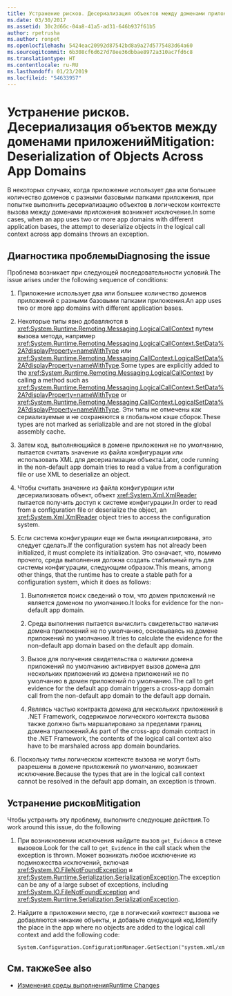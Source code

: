 ```yaml
---
title: Устранение рисков. Десериализация объектов между доменами приложений
ms.date: 03/30/2017
ms.assetid: 30c2d66c-04a8-41a5-ad31-646b937f61b5
author: rpetrusha
ms.author: ronpet
ms.openlocfilehash: 5424eac20992d87542bd8a9a27d5775483d64a60
ms.sourcegitcommit: 6b308cf6d627d78ee36dbbae8972a310ac7fd6c8
ms.translationtype: HT
ms.contentlocale: ru-RU
ms.lasthandoff: 01/23/2019
ms.locfileid: "54633957"
---
```

# <a name="mitigation-deserialization-of-objects-across-app-domains"></a><span data-ttu-id="ea8e3-102">Устранение рисков. Десериализация объектов между доменами приложений</span><span class="sxs-lookup"><span data-stu-id="ea8e3-102">Mitigation: Deserialization of Objects Across App Domains</span></span>
<span data-ttu-id="ea8e3-103">В некоторых случаях, когда приложение использует два или большее количество доменов с разными базовыми папками приложения, при попытке выполнить десериализацию объектов в логическом контексте вызова между доменами приложения возникнет исключение.</span><span class="sxs-lookup"><span data-stu-id="ea8e3-103">In some cases, when an app uses two or more app domains with different application bases, the attempt to deserialize objects in the logical call context across app domains throws an exception.</span></span>  
  
## <a name="diagnosing-the-issue"></a><span data-ttu-id="ea8e3-104">Диагностика проблемы</span><span class="sxs-lookup"><span data-stu-id="ea8e3-104">Diagnosing the issue</span></span>  
 <span data-ttu-id="ea8e3-105">Проблема возникает при следующей последовательности условий.</span><span class="sxs-lookup"><span data-stu-id="ea8e3-105">The issue arises under the following sequence of conditions:</span></span>  
  
1.  <span data-ttu-id="ea8e3-106">Приложение использует два или большее количество доменов приложений с разными базовыми папками приложения.</span><span class="sxs-lookup"><span data-stu-id="ea8e3-106">An app uses two or more app domains with different application bases.</span></span>  
  
2.  <span data-ttu-id="ea8e3-107">Некоторые типы явно добавляются в <xref:System.Runtime.Remoting.Messaging.LogicalCallContext> путем вызова метода, например <xref:System.Runtime.Remoting.Messaging.LogicalCallContext.SetData%2A?displayProperty=nameWithType> или <xref:System.Runtime.Remoting.Messaging.CallContext.LogicalSetData%2A?displayProperty=nameWithType>.</span><span class="sxs-lookup"><span data-stu-id="ea8e3-107">Some types are explicitly added to the <xref:System.Runtime.Remoting.Messaging.LogicalCallContext> by calling a method such as <xref:System.Runtime.Remoting.Messaging.LogicalCallContext.SetData%2A?displayProperty=nameWithType> or <xref:System.Runtime.Remoting.Messaging.CallContext.LogicalSetData%2A?displayProperty=nameWithType>.</span></span> <span data-ttu-id="ea8e3-108">Эти типы не отмечены как сериализуемые и не сохраняются в глобальном кэше сборок.</span><span class="sxs-lookup"><span data-stu-id="ea8e3-108">These types are not marked as serializable and are not stored in the global assembly cache.</span></span>  
  
3.  <span data-ttu-id="ea8e3-109">Затем код, выполняющийся в домене приложения не по умолчанию, пытается считать значение из файла конфигурации или использовать XML для десериализации объекта.</span><span class="sxs-lookup"><span data-stu-id="ea8e3-109">Later, code running in the non-default app domain tries to read a value from a configuration file or use XML to deserialize an object.</span></span>  
  
4.  <span data-ttu-id="ea8e3-110">Чтобы считать значение из файла конфигурации или десериализовать объект, объект <xref:System.Xml.XmlReader> пытается получить доступ к системе конфигурации.</span><span class="sxs-lookup"><span data-stu-id="ea8e3-110">In order to read from a configuration file or deserialize the object, an <xref:System.Xml.XmlReader> object tries to access the configuration system.</span></span>  
  
5.  <span data-ttu-id="ea8e3-111">Если система конфигурации еще не была инициализирована, это следует сделать.</span><span class="sxs-lookup"><span data-stu-id="ea8e3-111">If the configuration system has not already been initialized, it must complete its initialization.</span></span> <span data-ttu-id="ea8e3-112">Это означает, что, помимо прочего, среда выполнения должна создать стабильный путь для системы конфигурации, следующим образом.</span><span class="sxs-lookup"><span data-stu-id="ea8e3-112">This means, among other things, that the runtime has to create a stable path for a configuration system, which it does as follows:</span></span>  
  
    1.  <span data-ttu-id="ea8e3-113">Выполняется поиск сведений о том, что домен приложений не является доменом по умолчанию.</span><span class="sxs-lookup"><span data-stu-id="ea8e3-113">It looks for evidence for the non-default app domain.</span></span>  
  
    2.  <span data-ttu-id="ea8e3-114">Среда выполнения пытается вычислить свидетельство наличия домена приложений не по умолчанию, основываясь на домене приложений по умолчанию.</span><span class="sxs-lookup"><span data-stu-id="ea8e3-114">It tries to calculate the evidence for the non-default app domain based on the default app domain.</span></span>  
  
    3.  <span data-ttu-id="ea8e3-115">Вызов для получения свидетельства о наличии домена приложений по умолчанию активирует вызов домена для нескольких приложений из домена приложений не по умолчанию в домен приложений по умолчанию.</span><span class="sxs-lookup"><span data-stu-id="ea8e3-115">The call to get evidence for the default app domain triggers a cross-app domain call from the non-default app domain to the default app domain.</span></span>  
  
    4.  <span data-ttu-id="ea8e3-116">Являясь частью контракта домена для нескольких приложений в .NET Framework, содержимое логического контекста вызова также должно быть маршалировано за пределами границ домена приложений.</span><span class="sxs-lookup"><span data-stu-id="ea8e3-116">As part of the cross-app domain contract in the .NET Framework, the contents of the logical call context also have to be marshaled across app domain boundaries.</span></span>  
  
6.  <span data-ttu-id="ea8e3-117">Поскольку типы логическом контексте вызова не могут быть разрешены в домене приложений по умолчанию, возникает исключение.</span><span class="sxs-lookup"><span data-stu-id="ea8e3-117">Because the types that are in the logical call context cannot be resolved in the default app domain, an exception is thrown.</span></span>  
  
## <a name="mitigation"></a><span data-ttu-id="ea8e3-118">Устранение рисков</span><span class="sxs-lookup"><span data-stu-id="ea8e3-118">Mitigation</span></span>  
 <span data-ttu-id="ea8e3-119">Чтобы устранить эту проблему, выполните следующие действия.</span><span class="sxs-lookup"><span data-stu-id="ea8e3-119">To work around this issue, do the following</span></span>  
  
1.  <span data-ttu-id="ea8e3-120">При возникновении исключения найдите вызов `get_Evidence` в стеке вызовов.</span><span class="sxs-lookup"><span data-stu-id="ea8e3-120">Look for the call to `get_Evidence` in the call stack when the exception is thrown.</span></span> <span data-ttu-id="ea8e3-121">Может возникать любое исключение из подмножества исключений, включая <xref:System.IO.FileNotFoundException> и <xref:System.Runtime.Serialization.SerializationException>.</span><span class="sxs-lookup"><span data-stu-id="ea8e3-121">The exception can be any of a large subset of exceptions, including <xref:System.IO.FileNotFoundException> and <xref:System.Runtime.Serialization.SerializationException>.</span></span>  
  
2.  <span data-ttu-id="ea8e3-122">Найдите в приложении место, где в логический контекст вызова не добавляются никакие объекты, и добавьте следующий код.</span><span class="sxs-lookup"><span data-stu-id="ea8e3-122">Identify the place in the app where no objects are added to the logical call context and add the following code:</span></span>  
  
    ```  
    System.Configuration.ConfigurationManager.GetSection("system.xml/xmlReader");  
    ```  
  
## <a name="see-also"></a><span data-ttu-id="ea8e3-123">См. также</span><span class="sxs-lookup"><span data-stu-id="ea8e3-123">See also</span></span>
- [<span data-ttu-id="ea8e3-124">Изменения среды выполнения</span><span class="sxs-lookup"><span data-stu-id="ea8e3-124">Runtime Changes</span></span>](../../../docs/framework/migration-guide/runtime-changes-in-the-net-framework-4-5-1.md)
